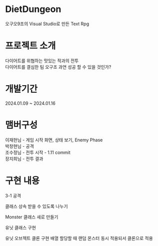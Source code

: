 # DietDungeon
오구오9조의 Visual Studio로 만든 Text Rpg

# 프로젝트 소개
다이어트를 위협하는 맛있는 적과의 전투  
다이어트를 결심한 팀 오구조 과연 성공 할 수 있을 것인가?

# 개발기간
2024.01.09 ~ 2024.01.16

# 맴버구성
이재헌님 - 게임 시작 화면, 상태 보기, Enemy Phase  
박창현님 - 공격  
조수정님 - 전투 시작  - 1.11 commit  
장지희님 - 전투 결과  

# 구현 내용
3-1 공격

클래스 상속 받을 수 있도록 나누기

Monster 클래스 새로 만들기

유닛 클래스 구현

유닛 오브젝트 클론 구현 배열 할당할 때 랜덤 몬스터 동시 적용되서 클론으로 적용
